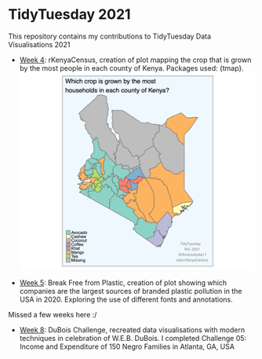 # TidyTuesday 2021

This repository contains my contributions to TidyTuesday Data Visualisations 2021

- [Week 4](./4-Kenya): rKenyaCensus, creation of plot mapping the crop that is grown by the most people in each county of Kenya. Packages used: {tmap}.
![Kenya Map](./4-Kenya/kenya.png)

- [Week 5](./5-plastics): Break Free from Plastic, creation of plot showing which companies are the largest sources of branded plastic pollution in the USA in 2020. Exploring the use of different fonts and annotations. 

Missed a few weeks here :/

- [Week 8](./8-duboischallenge): DuBois Challenge, recreated data visualisations with modern techniques in celebration of W.E.B. DuBois. I completed Challenge 05: Income and Expenditure of 150 Negro Families in Atlanta, GA, USA

